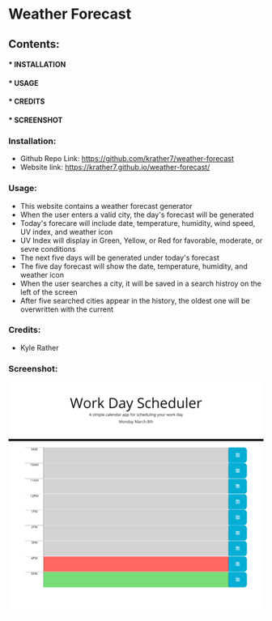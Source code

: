 # Weather Forecast
## Contents:
#### * INSTALLATION
#### * USAGE
#### * CREDITS
#### * SCREENSHOT<br>
### Installation:
* Github Repo Link: https://github.com/krather7/weather-forecast
* Website link: https://krather7.github.io/weather-forecast/
### Usage:
* This website contains a weather forecast generator
* When the user enters a valid city, the day's forecast will be generated
* Today's forecare will include date, temperature, humidity, wind speed, UV index, and weather icon
* UV Index will display in Green, Yellow, or Red for favorable, moderate, or sevre conditions
* The next five days will be generated under today's forecast
* The five day forecast will show the date, temperature, humidity, and weather icon
* When the user searches a city, it will be saved in a search histroy on the left of the screen
* After five searched cities appear in the history, the oldest one will be overwritten with the current
### Credits:
* Kyle Rather
### Screenshot:
![Screenshot](https://github.com/krather7/Day-Planner/blob/main/screenshot.png)
